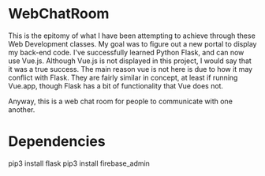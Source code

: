 # WebChatRoom
This is the epitomy of what I have been attempting to achieve through these Web Development classes. My goal was to figure out a new portal to display my back-end code. I've successfully learned Python Flask, and can now use Vue.js. Although Vue.js is not displayed in this project, I would say that it was a true success. The main reason vue is not here is due to how it may conflict with Flask. They are fairly similar in concept, at least if running Vue.app, though Flask has a bit of functionality that Vue does not. 

Anyway, this is a web chat room for people to communicate with one another. 

# Dependencies
pip3 install flask
pip3 install firebase_admin